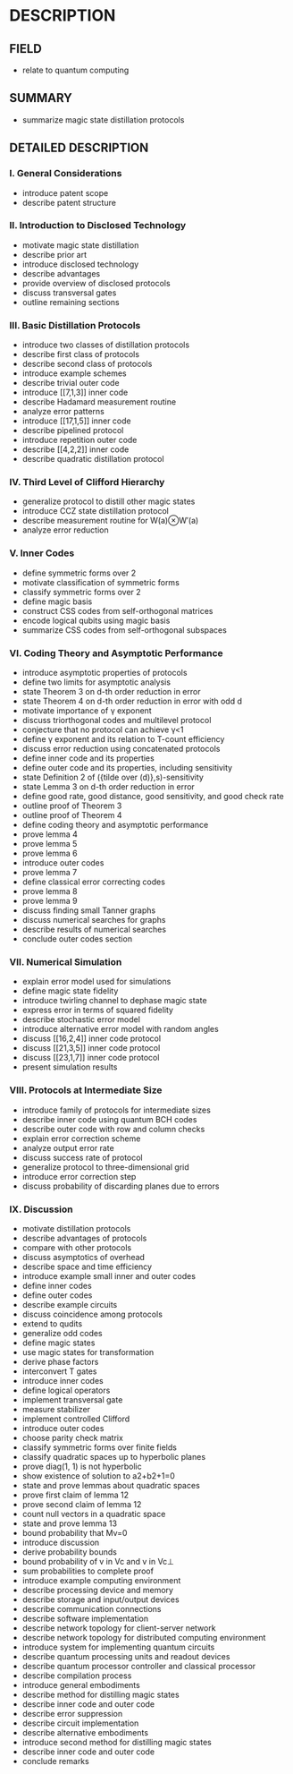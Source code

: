 # DESCRIPTION

## FIELD

- relate to quantum computing

## SUMMARY

- summarize magic state distillation protocols

## DETAILED DESCRIPTION

### I. General Considerations

- introduce patent scope
- describe patent structure

### II. Introduction to Disclosed Technology

- motivate magic state distillation
- describe prior art
- introduce disclosed technology
- describe advantages
- provide overview of disclosed protocols
- discuss transversal gates
- outline remaining sections

### III. Basic Distillation Protocols

- introduce two classes of distillation protocols
- describe first class of protocols
- describe second class of protocols
- introduce example schemes
- describe trivial outer code
- introduce [[7,1,3]] inner code
- describe Hadamard measurement routine
- analyze error patterns
- introduce [[17,1,5]] inner code
- describe pipelined protocol
- introduce repetition outer code
- describe [[4,2,2]] inner code
- describe quadratic distillation protocol

### IV. Third Level of Clifford Hierarchy

- generalize protocol to distill other magic states
- introduce CCZ state distillation protocol
- describe measurement routine for W(a)⊗W′(a)
- analyze error reduction

### V. Inner Codes

- define symmetric forms over 2
- motivate classification of symmetric forms
- classify symmetric forms over 2
- define magic basis
- construct CSS codes from self-orthogonal matrices
- encode logical qubits using magic basis
- summarize CSS codes from self-orthogonal subspaces

### VI. Coding Theory and Asymptotic Performance

- introduce asymptotic properties of protocols
- define two limits for asymptotic analysis
- state Theorem 3 on d-th order reduction in error
- state Theorem 4 on d-th order reduction in error with odd d
- motivate importance of γ exponent
- discuss triorthogonal codes and multilevel protocol
- conjecture that no protocol can achieve γ<1
- define γ exponent and its relation to T-count efficiency
- discuss error reduction using concatenated protocols
- define inner code and its properties
- define outer code and its properties, including sensitivity
- state Definition 2 of ({tilde over (d)},s)-sensitivity
- state Lemma 3 on d-th order reduction in error
- define good rate, good distance, good sensitivity, and good check rate
- outline proof of Theorem 3
- outline proof of Theorem 4
- define coding theory and asymptotic performance
- prove lemma 4
- prove lemma 5
- prove lemma 6
- introduce outer codes
- prove lemma 7
- define classical error correcting codes
- prove lemma 8
- prove lemma 9
- discuss finding small Tanner graphs
- discuss numerical searches for graphs
- describe results of numerical searches
- conclude outer codes section

### VII. Numerical Simulation

- explain error model used for simulations
- define magic state fidelity
- introduce twirling channel to dephase magic state
- express error in terms of squared fidelity
- describe stochastic error model
- introduce alternative error model with random angles
- discuss [[16,2,4]] inner code protocol
- discuss [[21,3,5]] inner code protocol
- discuss [[23,1,7]] inner code protocol
- present simulation results

### VIII. Protocols at Intermediate Size

- introduce family of protocols for intermediate sizes
- describe inner code using quantum BCH codes
- describe outer code with row and column checks
- explain error correction scheme
- analyze output error rate
- discuss success rate of protocol
- generalize protocol to three-dimensional grid
- introduce error correction step
- discuss probability of discarding planes due to errors

### IX. Discussion

- motivate distillation protocols
- describe advantages of protocols
- compare with other protocols
- discuss asymptotics of overhead
- describe space and time efficiency
- introduce example small inner and outer codes
- define inner codes
- define outer codes
- describe example circuits
- discuss coincidence among protocols
- extend to qudits
- generalize odd codes
- define magic states
- use magic states for transformation
- derive phase factors
- interconvert T gates
- introduce inner codes
- define logical operators
- implement transversal gate
- measure stabilizer
- implement controlled Clifford
- introduce outer codes
- choose parity check matrix
- classify symmetric forms over finite fields
- classify quadratic spaces up to hyperbolic planes
- prove diag(1, 1) is not hyperbolic
- show existence of solution to a2+b2+1=0
- state and prove lemmas about quadratic spaces
- prove first claim of lemma 12
- prove second claim of lemma 12
- count null vectors in a quadratic space
- state and prove lemma 13
- bound probability that Mv=0
- introduce discussion
- derive probability bounds
- bound probability of v in Vc and v in Vc⊥
- sum probabilities to complete proof
- introduce example computing environment
- describe processing device and memory
- describe storage and input/output devices
- describe communication connections
- describe software implementation
- describe network topology for client-server network
- describe network topology for distributed computing environment
- introduce system for implementing quantum circuits
- describe quantum processing units and readout devices
- describe quantum processor controller and classical processor
- describe compilation process
- introduce general embodiments
- describe method for distilling magic states
- describe inner code and outer code
- describe error suppression
- describe circuit implementation
- describe alternative embodiments
- introduce second method for distilling magic states
- describe inner code and outer code
- conclude remarks

